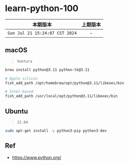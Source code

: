 # learn-python-100

|本期版本|上期版本
|:---:|:---:
`Sun Jul 21 15:24:07 CST 2024` | -

## macOS

> `Ventura`

```bash
brew install python@3.11 python-tk@3.11

# Apple silicon
fish_add_path /opt/homebrew/opt/python@3.11/libexec/bin

# Intel-based
fish_add_path /usr/local/opt/python@3.11/libexec/bin
```


## Ubuntu

> `22.04`

```bash
sudo apt-get install -y python3-pip python3-dev
```

## Ref

* <https://www.python.org/>
